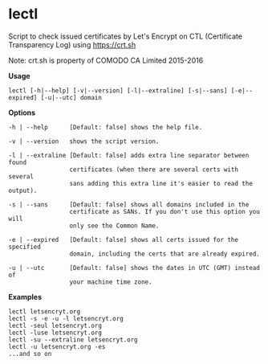 # lectl

Script to check issued certificates by Let's Encrypt on CTL (Certificate Transparency Log) using https://crt.sh 

Note: crt.sh is property of COMODO CA Limited 2015-2016


**Usage**
```
lectl [-h|--help] [-v|--version] [-l|--extraline] [-s|--sans] [-e|--expired] [-u|--utc] domain
```
**Options**
```
-h | --help      [Default: false] shows the help file.

-v | --version   shows the script version.

-l | --extraline [Default: false] adds extra line separator between found
                 certificates (when there are several certs with several
                 sans adding this extra line it's easier to read the output).

-s | --sans      [Default: false] shows all domains included in the
                 certificate as SANs. If you don't use this option you will
                 only see the Common Name.

-e | --expired   [Default: false] shows all certs issued for the specified
                 domain, including the certs that are already expired.

-u | --utc       [Default: false] shows the dates in UTC (GMT) instead of
                 your machine time zone.
```

**Examples**
```
lectl letsencryt.org
lectl -s -e -u -l letsencryt.org
lectl -seul letsencryt.org
lectl -luse letsencryt.org
lectl -su --extraline letsencryt.org
lectl -u letsencryt.org -es
...and so on
```
